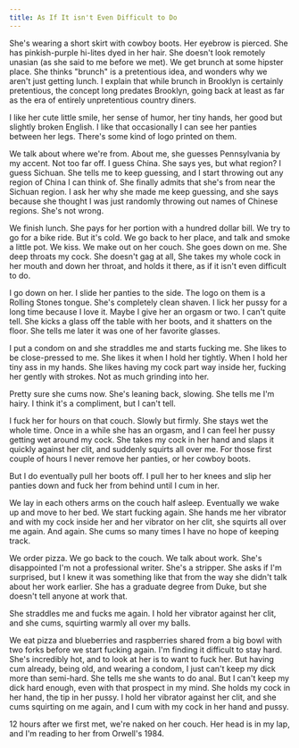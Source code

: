 ```yaml
---
title: As If It isn't Even Difficult to Do
---
```



She's wearing a short skirt with cowboy boots. Her eyebrow is pierced.
She has pinkish-purple hi-lites dyed in her hair. She doesn't look
remotely unasian (as she said to me before we met). We get brunch at
some hipster place. She thinks "brunch" is a pretentious idea, and
wonders why we aren't just getting lunch. I explain that while brunch in
Brooklyn is certainly pretentious, the concept long predates Brooklyn,
going back at least as far as the era of entirely unpretentious country
diners.

I like her cute little smile, her sense of humor, her tiny hands, her
good but slightly broken English. I like that occasionally I can see her
panties between her legs. There's some kind of logo printed on them.

We talk about where we're from. About me, she guesses Pennsylvania by my
accent. Not too far off. I guess China. She says yes, but what region? I
guess Sichuan. She tells me to keep guessing, and I start throwing out
any region of China I can think of. She finally admits that she's from
near the Sichuan region. I ask her why she made me keep guessing, and
she says because she thought I was just randomly throwing out names of
Chinese regions. She's not wrong.

We finish lunch. She pays for her portion with a hundred dollar bill. We
try to go for a bike ride. But it's cold. We go back to her place, and
talk and smoke a little pot. We kiss. We make out on her couch. She goes
down on me. She deep throats my cock. She doesn't gag at all, She takes
my whole cock in her mouth and down her throat, and holds it there, as
if it isn't even difficult to do.

I go down on her. I slide her panties to the side. The logo on them is a
Rolling Stones tongue. She's completely clean shaven. I lick her pussy
for a long time because I love it. Maybe I give her an orgasm or two. I
can't quite tell. She kicks a glass off the table with her boots, and
it shatters on the floor. She tells me later it was one of her favorite
glasses.

I put a condom on and she straddles me and starts fucking me. She likes
to be close-pressed to me. She likes it when I hold her tightly. When I
hold her tiny ass in my hands. She likes having my cock part way inside
her, fucking her gently with strokes. Not as much grinding into her.

Pretty sure she cums now. She's leaning back, slowing. She tells me I'm
hairy. I think it's a compliment, but I can't tell.

I fuck her for hours on that couch. Slowly but firmly. She stays wet the
whole time. Once in a while she has an orgasm, and I can feel her pussy
getting wet around my cock. She takes my cock in her hand and slaps it
quickly against her clit, and suddenly squirts all over me. For those
first couple of hours I never remove her panties, or her cowboy boots.

But I do eventually pull her boots off. I pull her to her knees and slip
her panties down and fuck her from behind until I cum in her.

We lay in each others arms on the couch half asleep. Eventually we
wake up and move to her bed. We start fucking again. She hands me her
vibrator and with my cock inside her and her vibrator on her clit, she
squirts all over me again. And again. She cums so many times I have no
hope of keeping track.

We order pizza. We go back to the couch. We talk about work. She's
disappointed I'm not a professional writer. She's a stripper. She asks
if I'm surprised, but I knew it was something like that from the way she
didn't talk about her work earlier. She has a graduate degree from Duke,
but she doesn't tell anyone at work that.

She straddles me and fucks me again. I hold her vibrator against her
clit, and she cums, squirting warmly all over my balls.

We eat pizza and blueberries and raspberries shared from a big bowl with
two forks before we start fucking again. I'm finding it difficult to
stay hard. She's incredibly hot, and to look at her is to want to fuck
her. But having cum already, being old, and wearing a condom, I just
can't keep my dick more than semi-hard. She tells me she wants to do
anal. But I can't keep my dick hard enough, even with that prospect in
my mind. She holds my cock in her hand, the tip in her pussy. I hold her
vibrator against her clit, and she cums squirting on me again, and I cum
with my cock in her hand and pussy.

12 hours after we first met, we're naked on her couch. Her head is in my
lap, and I'm reading to her from Orwell's 1984.




